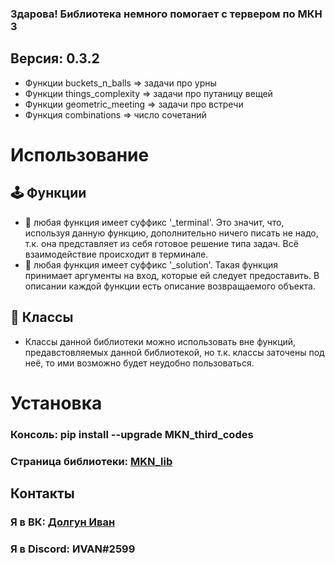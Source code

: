 ### Здарова! Библиотека немного помогает с тервером по МКН 3

## Версия: 0.3.2

- Функции buckets_n_balls => задачи про урны
- Функции things_complexity => задачи про путаницу вещей
- Функции geometric_meeting => задачи про встречи
- Функция combinations => число сочетаний

# Использование
## 🕹 Функции
- 📱 любая функция имеет суффикс '_terminal'. Это значит, что, используя данную функцию, дополнительно ничего писать не надо, т.к. она представляет из себя готовое решение типа задач. Всё взаимодействие происходит в терминале.
- 📲 любая функция имеет суффикс '_solution'. Такая функция принимает аргументы на вход, которые ей следует предоставить. В описании каждой функции есть описание возвращаемого объекта.
## 🧱 Классы
- Классы данной библиотеки можно использовать вне функций, предавстовляемых данной библиотекой, но т.к. классы заточены под неё, то ими возможно будет неудобно пользоваться.

# Установка
### Консоль: pip install --upgrade MKN_third_codes
### Страница библиотеки: [MKN_lib][libaPage]

## Контакты
### Я в ВК: [Долгун Иван][vkCom]
### Я в Discord: ИVAN#2599

[vkCom]: https://vk.com/ivandolgun
[libaPage]: https://pypi.org/project/MKN-third-codes/